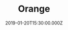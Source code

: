 ---
title: "Orange"
image: "https://firebasestorage.googleapis.com/v0/b/flatland-api.appspot.com/o/sermons%2FScreen%20Shot%202019-01-20%20at%203.50.50%20PM.png?alt=media&token=faa40a75-2eb2-4d42-a86c-4930899fc3e4"
date: "2019-01-20T15:30:00.000Z"
video:
  type: "vimeo"
  id: 312412695
speaker:
  name: "Bart Wilkins"
  permalink: "bart-wilkins"
series: "vibrant"
---